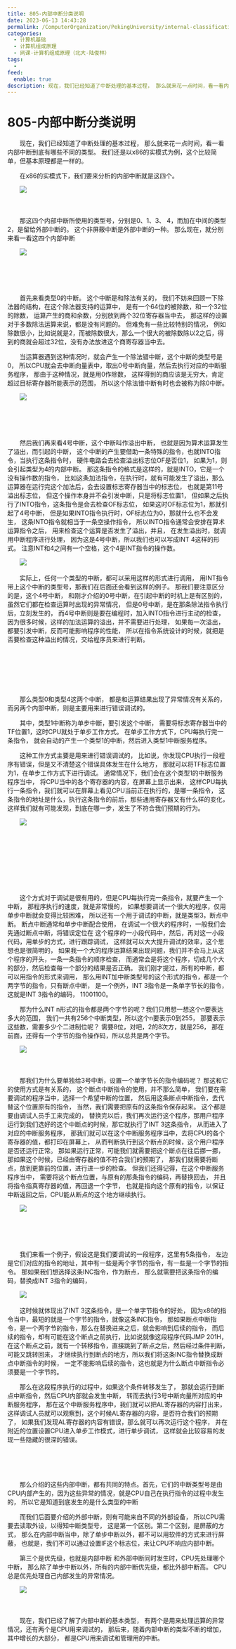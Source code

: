 ```yaml
---
title: 805-内部中断分类说明
date: 2023-06-13 14:43:28
permalink: /ComputerOrganization/PekingUniversity/internal-classification
categories:
  - 计算机基础
  - 计算机组成原理
  - 网课-计算机组成原理（北大-陆俊林）
tags:
  - 
feed:
  enable: true
description: 现在，我们已经知道了中断处理的基本过程， 那么就来花一点时间，看一看内部中断到底有哪些不同的类型。 我们还是以x86的实模式为例，这个比较简单，但基本原理都是一样的。  
---
```

# 805-内部中断分类说明

　　现在，我们已经知道了中断处理的基本过程， 那么就来花一点时间，看一看内部中断到底有哪些不同的类型。 我们还是以x86的实模式为例，这个比较简单，但基本原理都是一样的。  

<!-- more -->

　　在x86的实模式下，我们要来分析的内部中断就是这四个。 

　　![](https://image.peterjxl.com/blog/image-20220922073101-qhrdpzw.png)

　　‍

　　那这四个内部中断所使用的类型号，分别是0、1、3、 4，而加在中间的类型2，是留给外部中断的。 这个非屏蔽中断是外部中断的一种。 那么现在，就分别来看一看这四个内部中断

　　![](https://image.peterjxl.com/blog/image-20220922073123-73vhd7r.png)

　　‍

　　‍

　　首先来看类型0的中断。 这个中断是和除法有关的， 我们不妨来回顾一下除法器的结构，在这个除法器支持的运算中， 是有一个64位的被除数，和一个32位的除数， 运算产生的商和余数，分别放到两个32位寄存器当中去， 那这样的设置对于多数除法运算来说，都是没有问题的。 但难免有一些比较特别的情况， 例如除数很小，比如说就是2，而被除数很大，那么一个很大的被除数除以2之后，得到的商就会超过32位，没有办法放进这个商寄存器当中去。

　　当运算器遇到这种情况时，就会产生一个除法错中断，这个中断的类型号是0， 所以CPU就会去中断向量表中，取出0号中断向量，然后去执行对应的中断服务程序， 那由于这种情况，就是用0作除数， 这样得到的商应该是无穷大，肯定超过目标寄存器所能表示的范围， 所以这个除法错中断有时也会被称为除0中断。 

　　![](https://image.peterjxl.com/blog/image-20220922073230-do2ikyd.png)

　　‍

　　‍

　　然后我们再来看4号中断，这个中断叫作溢出中断， 也就是因为算术运算发生了溢出，而引起的中断， 这个中断的产生要借助一条特殊的指令，也就INTO指令，当执行这条指令时， 硬件电路会去检查溢出标志位OF是否位1， 如果为1，则会引起类型为4的内部中断。 那这条指令的格式是这样的，就是INTO，它是一个没有操作数的指令， 比如这条加法指令，在执行时，就有可能发生了溢出，那么运算器在运行完这个加法后，会去设置标志寄存器当中的标志位， 也就是第11号溢出标志位， 但这个操作本身并不会引发中断，只是将标志位置1， 但如果之后执行了INTO指令，这条指令是会去检查OF标志位， 如果这时OF标志位为1，那就引起了4号中断， 但是如果INTO指令执行时，OF标志位为0，那就什么也不会发生， 这条INTO指令就相当于一条空操作指令， 所以INTO指令通常会安排在算术运算指令之后， 用来检查这个运算是否发生了溢出，并且， 在发生溢出时，就调用中断程序进行处理， 因为这是4号中断，所以我们也可以写成INT 4这样的形式。 注意INT和4之间有一个空格，这个4是INT指令的操作数。 

　　![](https://image.peterjxl.com/blog/image-20220922073422-98u2qro.png)

　　实际上，任何一个类型的中断，都可以采用这样的形式进行调用， 用INT指令带上这个中断的类型号，那我们在后面还会看到这样的例子。 那我们要注意区分的是，这个4号中断， 和刚才介绍的0号中断，在引起中断的时机上是有区别的， 虽然它们都在检查运算时出现的异常情况， 但是0号中断，是在那条除法指令执行后，立刻发生的， 而4号中断则是要在编程时，加入INTO指令进行主动的检查，因为很多时候，这样的加法运算的溢出，并不需要进行处理， 如果每一次溢出，都要引发中断，反而可能影响程序的性能， 所以在指令系统设计的时候，就把是否要检查这种溢出的情况，交给程序员来进行判断。 

　　‍

　　‍

　　‍

　　那么类型0和类型4这两个中断， 都是和运算结果出现了异常情况有关系的， 而另两个内部中断，则是主要用来进行错误调试的。 

　　其中，类型1中断称为单步中断，要引发这个中断， 需要将标志寄存器当中的TF位置1，这时CPU就处于单步工作方式。 在单步工作方式下，CPU每执行完一条指令， 就会自动的产生一个类型1的中断，然后进入类型1中断服务程序。 

　　这种工作方式主要是用来进行错误调试的， 比如说，你发现CPU执行一段程序有错误，但是又不清楚这个错误具体发生在什么地方， 那就可以将TF标志位置为1，在单步工作方式下进行调试。 通常情况下，我们会在这个类型1的中断服务程序当中， 将CPU当中的各个寄存器的内容，在屏幕上显示出来， 这样CPU每执行一条指令，我们就可以在屏幕上看见CPU当前正在执行的，是哪一条指令， 这条指令的地址是什么，执行这条指令的前后，那些通用寄存器又有什么样的变化， 这样我们就有可能发现，到底在哪一步，发生了不符合我们预期的行为。 

　　![](https://image.peterjxl.com/blog/image-20220922073637-akye0l4.png)

　　‍

　　‍

　　‍

　　‍

　　这个方式对于调试是很有用的，但是CPU每执行完一条指令，就要产生一个中断， 那程序执行的速度，就是非常慢的， 如果想要调试一个很大的程序，仅用单步中断就会变得比较困难， 所以还有一个用于调试的中断，就是类型3，断点中断。 断点中断通常和单步中断配合使用， 在调试一个很大的程序时，一般我们会先通过断点中断，将错误定位在 这个程序的一小段代码中，然后，再对这一小段代码，用单步的方式，进行跟踪调试， 这样就可以大大提升调试的效率，这个思想也是很简明的， 如果我一个大的程序运算结果出现问题，我们并不会马上从这个程序的开头，一条一条指令的顺序检查， 而通常会是将这个程序，切成几个大的部分，然后检查每一个部分的结果是否正确。 我们刚才提过，所有的中断，都可以用指令的形式来调用， 那么用INT加中断类型号的这个形式的指令，都是一个两字节的指令，只有断点中断， 是一个例外，INT 3指令是一条单字节长的指令，这就是INT 3指令的编码， 11001100。

　　那为什么INT n形式的指令都是两个字节的呢？我们只用想一想这个n要表达多大的范围， 我们一共有256个中断类型，所以这个n要表示0到255， 那要表示这些数，需要多少个二进制位呢？ 需要8位，对吧，2的8次方，就是256， 那在前面，还得有一个字节的指令操作码，所以总共是两个字节。 

　　![](https://image.peterjxl.com/blog/image-20220922074641-zwj12v7.png)

　　‍

　　那我们为什么要单独给3号中断，设置一个单字节长的指令编码呢？ 那这和它的使用方式是有关系的， 这个断点中断指令的使用，并不那么简单， 我们要在需要调试的程序当中，选择一个希望中断的位置， 然后用这条断点中断指令，去代替这个位置原有的指令， 当然，我们需要把原有的这条指令保存起来。 这个都是要由调试人员手工来完成的， 替换完以后，我们再次运行这个程序，那用户程序 运行到我们选好的这个中断点的时候，那它就执行了INT 3这条指令， 从而进入了对应的中断服务程序， 那我们就可以在这个中断服务程序当中，去将CPU的各个寄存器的值，都打印在屏幕上， 从而判断执行到这个断点的时候，这个用户程序是否还运行正常。 那如果运行正常，可能我们就需要把这个断点在往后挪一挪， 那如果这个时候，已经由寄存器的值不符合我们的预期了， 那我们就需要将断点，放到更靠前的位置，进行进一步的检查。 但我们还得记得，在这个中断服务程序当中， 需要将这个断点位置，与原有的那条指令的编码，再替换回去， 并且将指令指真寄存器的值，再回退一个字节， 也就是指向这个原有的指令，以保证中断返回之后，CPU能从断点的这个地方继续执行。 

　　![](https://image.peterjxl.com/blog/image-20220922074736-vln0amr.png)

　　‍

　　‍

　　我们来看一个例子，假设这是我们要调试的一段程序，这里有5条指令， 左边是它们对应的指令的地址，其中有一些是两个字节的指令，有一些是一个字节的指令。 那如果我们想选择这条INC指令，作为断点， 那么就需要把这条指令的编码，替换成INT 3指令的编码， 

　　![](https://image.peterjxl.com/blog/image-20220922074855-mhieao7.png)

　　这时候就体现出了INT 3这条指令，是一个单字节指令的好处， 因为x86的指令当中，最短的就是一个字节的指令，就像这条INC指令， 那如果断点中断指令，是一个两字节的指令，那么在替换进来之后，就会影响到后续的指令， 而后续的指令，却有可能在这个断点之前执行，比如说就像这段程序代码JMP 201H， 在这个断点之前，就有一个转移指令，直接跳到了断点之后，然后经过条件判断，可能又跳转回来， 才继续执行到断点的地方，所以我们将这条INC指令替换成断点中断指令的时候， 一定不能影响后续的指令，这也就是为什么断点中断指令必须要是一个字节的。 

　　那么在这段程序执行的过程中，如果这个条件转移发生了， 那就会运行到断点中断指令，然后CPU内部就会发生中断， 转而去执行3号中断向量所对应的中断服务程序， 那在这个中断服务程序中，我们就可以把AL寄存器的内容打出来， 这样调试人员就可以观察到，这个时候AL寄存器的内容，是否符合我们的预期了， 如果我们发现AL寄存器的内容有错误，那么就可以再次运行这个程序， 并在附近的位置设置CPU进入单步工作模式，进行单步调试， 这样就会比较容易的发现一些隐藏的很深的错误。 

　　‍

　　‍

　　那么介绍的这些内部中断，都有共同的特点。首先，它们的中断类型号是由CPU内部产生的，因为这些异常的情况，就是CPU自己在执行指令的过程中发生的， 所以它是知道到底发生的是什么类型的中断

　　而我们后面要介绍的外部中断，则有可能来自不同的外部设备， 所以CPU需要去读取外设，以得知中断类型号， 这是第一个区别。第二个区别，是屏蔽的方式， 那么在内部中断当中，除了单步中断以外，都不可以用软件的方式来进行屏蔽， 也就是，我们不可以通过设置IF这个标志位，来让CPU不响应内部中断。 

　　第三个是优先级，也就是内部中断 和外部中断同时发生时，CPU先处理哪个中断， 那么除了单步中断以外，所有的内部中断优先级，都比外部中断高。 CPU总是优先处理自己内部发生的异常情况。

　　![](https://image.peterjxl.com/blog/image-20220922075047-vwy5aam.png)

　　‍

　　现在，我们已经了解了内部中断的基本类型， 有两个是用来处理运算的异常情况，还有两个是CPU用来调试的， 那后来，随着内部中断的类型不断的增加，其中增长的大部分， 都是CPU用来调试和管理用的中断。
